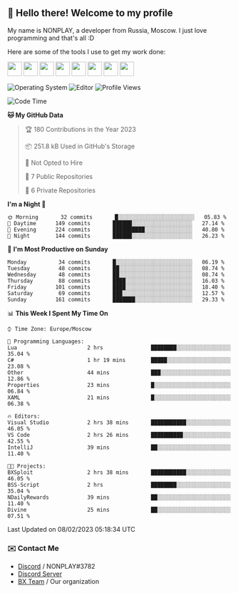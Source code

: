 ## :wave: Hello there! Welcome to my profile

My name is NONPLAY, a developer from Russia, Moscow. I just love programming and that's all :D

Here are some of the tools I use to get my work done:

<kbd><img height="32" src="https://img.icons8.com/color/2x/visual-studio-code-2019.png"></kbd>
<kbd><img height="32" src="https://img.icons8.com/color/2x/linux.png"></kbd>
<kbd><img height="32" src="https://img.icons8.com/fluent/2x/console.png"></kbd>
<kbd><img height="32" src="https://img.icons8.com/color/2x/open-source.png"></kbd>
<kbd><img height="32" src="https://img.icons8.com/color/2x/git.png"></kbd>
<kbd><img height="32" src="https://img.icons8.com/color/2x/nginx.png"></kbd>
<a href="?#gh-light-mode-only"><kbd><img height="32" src="https://img.icons8.com/metro/2x/mysql.png"></kbd></a>
<a href="?#gh-dark-mode-only"><kbd><img height="32" src="https://img.icons8.com/FFFFFF/metro/2x/mysql.png"></kbd></a>

![Operating System](https://img.shields.io/badge/OS-Windows%2010%20Pro-informational?style=for-the-badge&logo=Windows&logoColor=white&color=007ec6)
![Editor](https://img.shields.io/badge/Editor-VS%20Code-informational?style=for-the-badge&logo=Visual%20Studio%20Code&logoColor=white&color=007ec6)
![Profile Views](https://komarev.com/ghpvc/?username=NONPLAYT&color=blue&style=for-the-badge)

<!--START_SECTION:waka-->
![Code Time](http://img.shields.io/badge/Code%20Time-67%20hrs%208%20mins-blue)

**🐱 My GitHub Data** 

> 🏆 180 Contributions in the Year 2023
 > 
> 📦 251.8 kB Used in GitHub's Storage 
 > 
> 🚫 Not Opted to Hire
 > 
> 📜 7 Public Repositories 
 > 
> 🔑 6 Private Repositories  
 > 
**I'm a Night 🦉** 

```text
🌞 Morning       32 commits       █░░░░░░░░░░░░░░░░░░░░░░░░   05.83 % 
🌆 Daytime      149 commits       ██████░░░░░░░░░░░░░░░░░░░   27.14 % 
🌃 Evening      224 commits       ██████████░░░░░░░░░░░░░░░   40.80 % 
🌙 Night        144 commits       ██████░░░░░░░░░░░░░░░░░░░   26.23 % 

```
📅 **I'm Most Productive on Sunday** 

```text
Monday          34 commits       █░░░░░░░░░░░░░░░░░░░░░░░░   06.19 % 
Tuesday         48 commits       ██░░░░░░░░░░░░░░░░░░░░░░░   08.74 % 
Wednesday       48 commits       ██░░░░░░░░░░░░░░░░░░░░░░░   08.74 % 
Thursday        88 commits       ████░░░░░░░░░░░░░░░░░░░░░   16.03 % 
Friday         101 commits       ████░░░░░░░░░░░░░░░░░░░░░   18.40 % 
Saturday        69 commits       ███░░░░░░░░░░░░░░░░░░░░░░   12.57 % 
Sunday         161 commits       ███████░░░░░░░░░░░░░░░░░░   29.33 % 

```


📊 **This Week I Spent My Time On** 

```text
⌚︎ Time Zone: Europe/Moscow

💬 Programming Languages: 
Lua                      2 hrs               ████████░░░░░░░░░░░░░░░░░   35.04 % 
C#                       1 hr 19 mins        █████░░░░░░░░░░░░░░░░░░░░   23.08 % 
Other                    44 mins             ███░░░░░░░░░░░░░░░░░░░░░░   12.86 % 
Properties               23 mins             █░░░░░░░░░░░░░░░░░░░░░░░░   06.84 % 
XAML                     21 mins             █░░░░░░░░░░░░░░░░░░░░░░░░   06.38 % 

🔥 Editors: 
Visual Studio            2 hrs 38 mins       ███████████░░░░░░░░░░░░░░   46.05 % 
VS Code                  2 hrs 26 mins       ██████████░░░░░░░░░░░░░░░   42.55 % 
IntelliJ                 39 mins             ██░░░░░░░░░░░░░░░░░░░░░░░   11.40 % 

🐱‍💻 Projects: 
BXSploit                 2 hrs 38 mins       ███████████░░░░░░░░░░░░░░   46.05 % 
BSS-Script               2 hrs               ████████░░░░░░░░░░░░░░░░░   35.04 % 
NDailyRewards            39 mins             ██░░░░░░░░░░░░░░░░░░░░░░░   11.40 % 
Divine                   25 mins             ██░░░░░░░░░░░░░░░░░░░░░░░   07.51 % 

```


 Last Updated on 08/02/2023 05:18:34 UTC
<!--END_SECTION:waka-->

### ✉️ Contact Me

- [Discord](https://discord.com/users/597087584090587177) / NONPLAY#3782
- [Discord Server](https://discord.gg/p7cxhw7E2M)
- [BX Team](https://github.com/BX-Team) / Our organization
